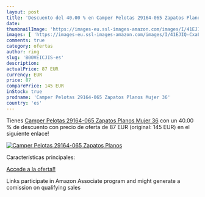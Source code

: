 ```yaml
---
layout: post
title: 'Descuento del 40.00 % en Camper Pelotas 29164-065 Zapatos Planos '
date: 
thumbnailImage: 'https://images-eu.ssl-images-amazon.com/images/I/41EJIQ-CxaL._SL200_.jpg'
images: [ 'https://images-eu.ssl-images-amazon.com/images/I/41EJIQ-CxaL._SL200_.jpg' ]
comments: true
category: ofertas
author: ring
slug: 'B00VEICJIS-es'
description:
actualPrice: 87 EUR
currency: EUR
price: 87
comparePrice: 145 EUR
inStock: true
prodname: 'Camper Pelotas 29164-065 Zapatos Planos Mujer 36'
country: 'es'
---
```


Tienes [Camper Pelotas 29164-065 Zapatos Planos Mujer 36](https://www.amazon.es/dp/B00VEICJIS/?tag=tolees-21) con un 40.00 % de descuento con precio de oferta de 87 EUR (original: 145 EUR) en el siguiente enlace!

[![Camper Pelotas 29164-065 Zapatos Planos ](https://images-eu.ssl-images-amazon.com/images/I/41EJIQ-CxaL._SL200_.jpg)](https://www.amazon.es/dp/B00VEICJIS/?tag=tolees-21)

Características principales:


[Accede a la oferta!!](https://www.amazon.es/dp/B00VEICJIS/?tag=tolees-21)

Links participate in Amazon Associate program and might generate a comission on qualifying sales


